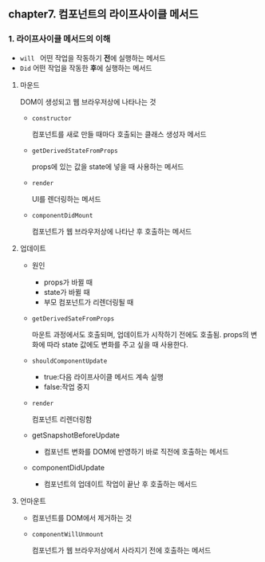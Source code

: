 ## chapter7. 컴포넌트의 라이프사이클 메서드

### 1. 라이프사이클 메서드의 이해

- `will ` 어떤 작업을 작동하기 **전**에 실행하는 메서드
- `Did` 어떤 작업을 작동한 **후**에 실행하는 메서드

1. 마운드

   DOM이 생성되고 웹 브라우저상에 나타나는 것

   - `constructor `

     컴포넌트를 새로 만들 때마다 호출되는 클래스 생성자 메서드

   - `getDerivedStateFromProps`

     props에 있는 값을 state에 넣을 때 사용하는 메서드

   - `render`

     UI를 렌더링하는 메서드

   - `componentDidMount`

     컴포넌트가 웹 브라우저상에 나타난 후 호출하는 메서드

2. 업데이트

   - 원인

     - props가 바뀔 때
     - state가 바뀔 때
     - 부모 컴포넌트가 리렌더링될 때

   - `getDerivedSateFromProps`

     마운트 과정에서도 호출되며, 업데이트가 시작하기 전에도 호출됨. props의 변화에 따라 state 값에도 변화를 주고 싶을 때 사용한다.

   - `shouldComponentUpdate`

     - true:다음 라이프사이클 메서드 계속 실행
     - false:작업 중지

   - `render`

     컴포넌트 리렌더링함

   - getSnapshotBeforeUpdate

     - 컴포넌트 변화를 DOM에 반영하기 바로 직전에 호출하는 메서드

   - componentDidUpdate

     - 컴포넌트의 업데이트 작업이 끝난 후 호출하는 메서드

3. 언마운트

   - 컴포넌트를 DOM에서 제거하는 것

   - `componentWillUnmount`

     컴포넌트가 웹 브라우저상에서 사라지기 전에 호출하는 메서드


